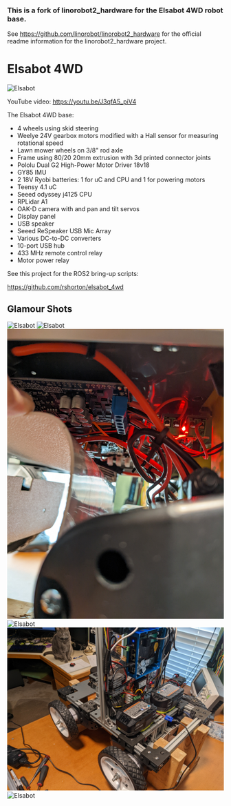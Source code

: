 ### This is a fork of linorobot2_hardware for the Elsabot 4WD robot base.

See https://github.com/linorobot/linorobot2_hardware for the official readme information for the linorobot2_hardware project.


# Elsabot 4WD

![Elsabot](docs/elsabot_1.jpg)

YouTube video: https://youtu.be/J3qfA5_piV4

The Elsabot 4WD base:

* 4 wheels using skid steering
* Weelye 24V gearbox motors modified with a Hall sensor for measuring rotational speed
* Lawn mower wheels on 3/8" rod axle
* Frame using 80/20 20mm extrusion with 3d printed connector joints
* Pololu Dual G2 High-Power Motor Driver 18v18
* GY85 IMU
* 2 18V Ryobi batteries: 1 for uC and CPU and 1 for powering motors
* Teensy 4.1 uC
* Seeed odyssey j4125 CPU
* RPLidar A1
* OAK-D camera with and pan and tilt servos
* Display panel
* USB speaker
* Seeed ReSpeaker USB Mic Array
* Various DC-to-DC converters
* 10-port USB hub
* 433 MHz remote control relay
* Motor power relay

See this project for the ROS2 bring-up scripts:

https://github.com/rshorton/elsabot_4wd


## Glamour Shots

![Elsabot](docs/elsabot_2.jpg)
![Elsabot](docs/elsabot_3.jpg)
![Elsabot](docs/elsabot_4.jpg)
![Elsabot](docs/elsabot_5.jpg)
![Elsabot](docs/elsabot_6.jpg)
![Elsabot](docs/elsabot_7.jpg)